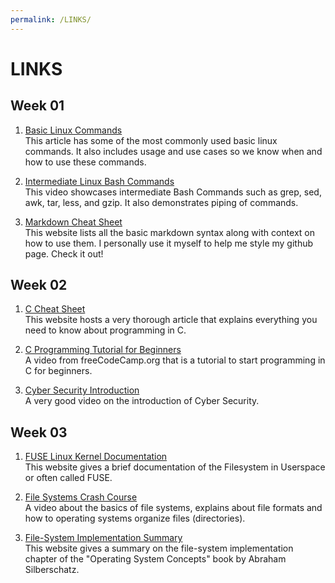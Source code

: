 ```yaml
---
permalink: /LINKS/
---
```


# LINKS

## Week 01

1. [Basic Linux Commands](https://www.hostinger.com/tutorials/linux-commands)<br>
This article has some of the most commonly used basic linux commands.
It also includes usage and use cases so we know when and how to use these commands.

2. [Intermediate Linux Bash Commands](https://www.youtube.com/watch?v=yCTnihfbPCo)<br>
This video showcases intermediate Bash Commands such as grep, sed, awk, tar, less, and gzip.
It also demonstrates piping of commands.

3. [Markdown Cheat Sheet](https://www.markdownguide.org/cheat-sheet/)<br>
This website lists all the basic markdown syntax along with context on how to use them.
I personally use it myself to help me style my github page. Check it out!

## Week 02

1. [C Cheat Sheet](https://developerinsider.co/c-programming-language-cheat-sheet/)<br>
This website hosts a very thorough article that explains everything you need to know about programming in C.

2. [C Programming Tutorial for Beginners](https://www.youtube.com/watch?v=KJgsSFOSQv0)<br>
A video from freeCodeCamp.org that is a tutorial to start programming in C for beginners.

3. [Cyber Security Introduction](https://www.youtube.com/watch?v=aIq44rZntmg)<br>
A very good video on the introduction of Cyber Security.

## Week 03

1. [FUSE Linux Kernel Documentation](https://www.kernel.org/doc/html/latest/filesystems/fuse.html)<br>
This website gives a brief documentation of the Filesystem in Userspace or often called FUSE.

2. [File Systems Crash Course](https://www.youtube.com/watch?v=KN8YgJnShPM)<br>
A video about the basics of file systems, explains about file formats and how to operating systems organize files (directories).

3. [File-System Implementation Summary](https://www.cs.uic.edu/~jbell/CourseNotes/OperatingSystems/12_FileSystemImplementation.html)<br>
This website gives a summary on the file-system implementation chapter of the "Operating System Concepts" book by Abraham Silberschatz.
